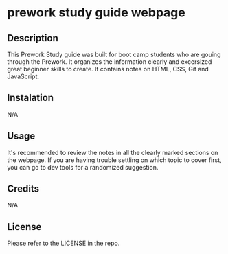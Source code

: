 # prework study guide webpage

## Description
This Prework Study guide was built for boot camp students who are gouing through the Prework. It organizes the information clearly and excersized great beginner skills to create. It contains notes on HTML, CSS, Git and JavaScript. 

## Instalation 
N/A

## Usage
It's recommended to review the notes in all the clearly marked sections on the webpage. If you are having trouble settling on which topic to cover first, you can go to dev tools for a randomized suggestion.

## Credits 
N/A

## License
Please refer to the LICENSE in the repo. 